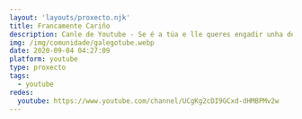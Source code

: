 ```yaml
---
layout: 'layouts/proxecto.njk'
title: Francamente Cariño
description: Canle de Youtube - Se é a túa e lle queres engadir unha descripción e etiquetas, ponte en contacto con nós.
img: /img/comunidade/galegotube.webp
date: 2020-09-04 04:27:09
platform: youtube
type: proxecto
tags:
  - youtube
redes:
  youtube: https://www.youtube.com/channel/UCgKg2cDI9GCxd-dHMBPMv2w
---
```



